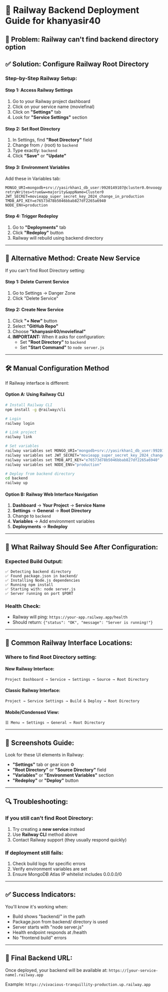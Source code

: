 # 🚂 **Railway Backend Deployment Guide for khanyasir40**

## 🎯 **Problem:** Railway can't find backend directory option

## ✅ **Solution:** Configure Railway Root Directory

### **Step-by-Step Railway Setup:**

#### **Step 1: Access Railway Settings**
1. Go to your Railway project dashboard
2. Click on your service name (moviefinal)
3. Click on **"Settings"** tab
4. Look for **"Service Settings"** section

#### **Step 2: Set Root Directory**
1. In Settings, find **"Root Directory"** field
2. Change from `/` (root) to `backend`
3. Type exactly: `backend`
4. Click **"Save"** or **"Update"**

#### **Step 3: Environment Variables**
Add these in Variables tab:
```
MONGO_URI=mongodb+srv://yasirkhan1_db_user:9920149107@cluster0.0nvooqy.mongodb.net/movieapp?retryWrites=true&w=majority&appName=Cluster0
JWT_SECRET=movieapp_super_secret_key_2024_change_in_production
TMDB_API_KEY=e76573d78b5046bbab827df2265a6940
NODE_ENV=production
```

#### **Step 4: Trigger Redeploy**
1. Go to **"Deployments"** tab
2. Click **"Redeploy"** button
3. Railway will rebuild using backend directory

---

## 🔄 **Alternative Method: Create New Service**

If you can't find Root Directory setting:

#### **Step 1: Delete Current Service**
1. Go to Settings → Danger Zone
2. Click "Delete Service"

#### **Step 2: Create New Service**
1. Click **"+ New"** button
2. Select **"GitHub Repo"**
3. Choose **"khanyasir40/moviefinal"**
4. **IMPORTANT:** When it asks for configuration:
   - Set **"Root Directory"** to `backend`
   - Set **"Start Command"** to `node server.js`

---

## 🛠️ **Manual Configuration Method**

If Railway interface is different:

#### **Option A: Using Railway CLI**
```bash
# Install Railway CLI
npm install -g @railway/cli

# Login
railway login

# Link project
railway link

# Set variables
railway variables set MONGO_URI="mongodb+srv://yasirkhan1_db_user:9920149107@cluster0.0nvooqy.mongodb.net/movieapp?retryWrites=true&w=majority&appName=Cluster0"
railway variables set JWT_SECRET="movieapp_super_secret_key_2024_change_in_production"
railway variables set TMDB_API_KEY="e76573d78b5046bbab827df2265a6940"
railway variables set NODE_ENV="production"

# Deploy from backend directory
cd backend
railway up
```

#### **Option B: Railway Web Interface Navigation**
1. **Dashboard** → **Your Project** → **Service Name**
2. **Settings** → **General** → **Root Directory**
3. Change to `backend`
4. **Variables** → Add environment variables
5. **Deployments** → **Redeploy**

---

## 🎯 **What Railway Should See After Configuration:**

### **Expected Build Output:**
```
✅ Detecting backend directory
✅ Found package.json in backend/
✅ Installing Node.js dependencies
✅ Running npm install
✅ Starting with: node server.js
✅ Server running on port $PORT
```

### **Health Check:**
- Railway will ping: `https://your-app.railway.app/health`
- Should return: `{"status": "OK", "message": "Server is running!"}`

---

## 🚨 **Common Railway Interface Locations:**

### **Where to find Root Directory setting:**

#### **New Railway Interface:**
```
Project Dashboard → Service → Settings → Source → Root Directory
```

#### **Classic Railway Interface:**
```
Project → Service Settings → Build & Deploy → Root Directory
```

#### **Mobile/Condensed View:**
```
☰ Menu → Settings → General → Root Directory
```

---

## 📱 **Screenshots Guide:**

Look for these UI elements in Railway:
- **"Settings"** tab or gear icon ⚙️
- **"Root Directory"** or **"Source Directory"** field
- **"Variables"** or **"Environment Variables"** section
- **"Redeploy"** or **"Deploy"** button

---

## 🔍 **Troubleshooting:**

### **If you still can't find Root Directory:**
1. Try creating a **new service** instead
2. Use **Railway CLI** method above
3. Contact Railway support (they usually respond quickly)

### **If deployment still fails:**
1. Check build logs for specific errors
2. Verify environment variables are set
3. Ensure MongoDB Atlas IP whitelist includes 0.0.0.0/0

---

## ✅ **Success Indicators:**

You'll know it's working when:
- Build shows "backend/" in the path
- Package.json from backend/ directory is used
- Server starts with "node server.js"
- Health endpoint responds at /health
- No "frontend build" errors

---

## 🎯 **Final Backend URL:**
Once deployed, your backend will be available at:
`https://[your-service-name].railway.app`

Example: `https://vivacious-tranquillity-production.up.railway.app`